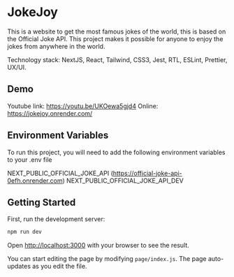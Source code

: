 # JokeJoy

This is a website to get the most famous jokes of the world, this is based on the Official Joke API. This project makes it possible for anyone to enjoy the jokes from anywhere in the world.

Technology stack: NextJS, React, Tailwind, CSS3, Jest, RTL, ESLint, Prettier, UX/UI.

## Demo

Youtube link: https://youtu.be/UKOewa5gjd4
Online: https://jokejoy.onrender.com/

## Environment Variables

To run this project, you will need to add the following environment variables to your .env file

NEXT_PUBLIC_OFFICIAL_JOKE_API (https://official-joke-api-0efh.onrender.com)
NEXT_PUBLIC_OFFICIAL_JOKE_API_DEV

## Getting Started

First, run the development server:

```bash
npm run dev
```

Open [http://localhost:3000](http://localhost:3000) with your browser to see the result.

You can start editing the page by modifying `page/index.js`. The page auto-updates as you edit the file.
